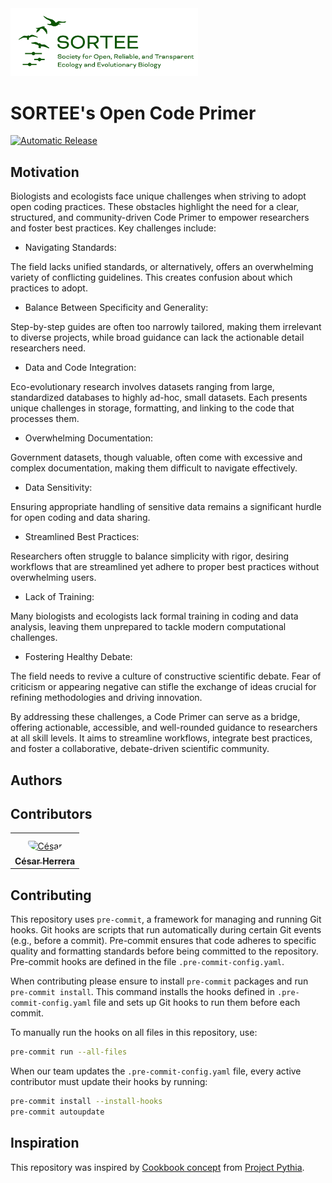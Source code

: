 <img src="src/sortee-logo.png" alt="Thumbnail for Society for Open, Reliable, and Transparent Ecology and Evolutionary Biology" width="300"/>

# SORTEE's Open Code Primer

[![Automatic Release](https://github.com/CexyNature/open-code-primer/actions/workflows/release.yaml/badge.svg?branch=main&event=release)](https://github.com/CexyNature/open-code-primer/actions/workflows/release.yaml)

## Motivation

Biologists and ecologists face unique challenges when striving to adopt open coding practices. These obstacles highlight the need for a clear, structured, and community-driven Code Primer to empower researchers and foster best practices. Key challenges include:

- Navigating Standards:

The field lacks unified standards, or alternatively, offers an overwhelming variety of conflicting guidelines. This creates confusion about which practices to adopt.

- Balance Between Specificity and Generality:

Step-by-step guides are often too narrowly tailored, making them irrelevant to diverse projects, while broad guidance can lack the actionable detail researchers need.

- Data and Code Integration:

Eco-evolutionary research involves datasets ranging from large, standardized databases to highly ad-hoc, small datasets. Each presents unique challenges in storage, formatting, and linking to the code that processes them.

- Overwhelming Documentation:

Government datasets, though valuable, often come with excessive and complex documentation, making them difficult to navigate effectively.

- Data Sensitivity:

Ensuring appropriate handling of sensitive data remains a significant hurdle for open coding and data sharing.

- Streamlined Best Practices:

Researchers often struggle to balance simplicity with rigor, desiring workflows that are streamlined yet adhere to proper best practices without overwhelming users.

- Lack of Training:

Many biologists and ecologists lack formal training in coding and data analysis, leaving them unprepared to tackle modern computational challenges.

- Fostering Healthy Debate:

The field needs to revive a culture of constructive scientific debate. Fear of criticism or appearing negative can stifle the exchange of ideas crucial for refining methodologies and driving innovation.

By addressing these challenges, a Code Primer can serve as a bridge, offering actionable, accessible, and well-rounded guidance to researchers at all skill levels. It aims to streamline workflows, integrate best practices, and foster a collaborative, debate-driven scientific community.

## Authors

## Contributors

<table>
<tr>
    <td align="center" style="word-wrap: break-word; width: 150.0; height: 150.0">
        <a href=https://github.com/CexyNature>
            <img src=https://avatars.githubusercontent.com/u/29750401?v=4 width="100;"  style="border-radius:50%;align-items:center;justify-content:center;overflow:hidden;padding-top:10px" alt=César Herrera/>
            <br />
            <sub style="font-size:14px"><b>César Herrera</b></sub>
        </a>
    </td>
</tr>
</table>

## Contributing

This repository uses `pre-commit`, a framework for managing and running Git hooks. Git hooks are scripts that run automatically during certain Git events (e.g., before a commit). Pre-commit ensures that code adheres to specific quality and formatting standards before being committed to the repository. Pre-commit hooks are defined in the file `.pre-commit-config.yaml`.

When contributing please ensure to install `pre-commit` packages and run `pre-commit install`. This command installs the hooks defined in `.pre-commit-config.yaml` file and sets up Git hooks to run them before each commit.

To manually run the hooks on all files in this repository, use:

```bash
pre-commit run --all-files
```

When our team updates the `.pre-commit-config.yaml` file, every active contributor must update their hooks by running:

```bash
pre-commit install --install-hooks
pre-commit autoupdate
```

## Inspiration

This repository was inspired by [Cookbook concept](https://cookbooks.projectpythia.org) from [Project Pythia](https://projectpythia.org).
